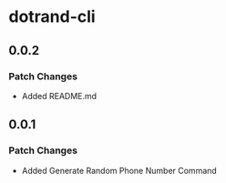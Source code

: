 # dotrand-cli

## 0.0.2

### Patch Changes

- Added README.md

## 0.0.1

### Patch Changes

- Added Generate Random Phone Number Command
